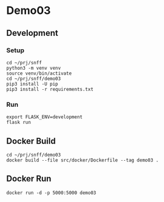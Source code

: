 # Demo03

## Development

### Setup

```shell
cd ~/prj/snff
python3 -m venv venv
source venv/bin/activate
cd ~/prj/snff/demo03
pip3 install -U pip
pip3 install -r requirements.txt
```

### Run

```shell
export FLASK_ENV=development
flask run
```

## Docker Build

```shell
cd ~/prj/snff/demo03
docker build --file src/docker/Dockerfile --tag demo03 .
```

## Docker Run

```shell
docker run -d -p 5000:5000 demo03
```

